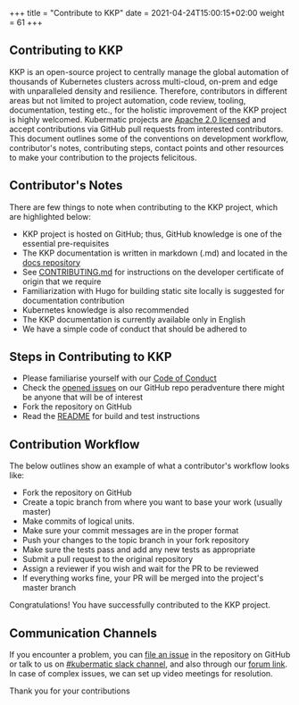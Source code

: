 +++
title = "Contribute to KKP"
date = 2021-04-24T15:00:15+02:00
weight = 61
+++

## Contributing to KKP

KKP is an open-source project to centrally manage the global automation of thousands of Kubernetes clusters across multi-cloud, on-prem and edge with unparalleled density and resilience. Therefore, contributors in different areas but not limited to project automation, code review, tooling, documentation, testing etc., for the holistic improvement of the KKP project is highly welcomed. Kubermatic projects are [Apache 2.0 licensed](https://github.com/kubermatic/kubermatic/blob/master/LICENSE) and accept contributions via GitHub pull requests from interested contributors. This document outlines some of the conventions on development workflow, contributor's notes, contributing steps, contact points and other resources to make your contribution to the projects felicitous.

## Contributor's Notes

There are few things to note when contributing to the KKP project, which are highlighted below:

*   KKP project is hosted on GitHub; thus, GitHub knowledge is one of the essential pre-requisites 
*   The KKP documentation is written in markdown (.md) and located in the [docs repository](https://github.com/kubermatic/docs/tree/master/content/kubermatic)
*   See [CONTRIBUTING.md](https://github.com/kubermatic/kubermatic/blob/master/CONTRIBUTING.md) for instructions on the developer certificate of origin that we require
*   Familiarization with Hugo for building static site locally is suggested for documentation contribution
*   Kubernetes knowledge is also recommended
*   The KKP documentation is currently available only in English  
*   We have a simple code of conduct that should be adhered to

## Steps in Contributing to KKP

*   Please familiarise yourself with our [Code of Conduct](https://github.com/kubermatic/kubermatic/blob/master/CODE_OF_CONDUCT.md)
*   Check the [opened issues](https://github.com/kubermatic/kubermatic/issues) on our GitHub repo peradventure there might be anyone that will be of interest
*   Fork the repository on GitHub
*   Read the [README](https://github.com/kubermatic/kubermatic/blob/master/README.md) for build and test instructions

## Contribution Workflow

The below outlines show an example of what a contributor's workflow looks like:

*   Fork the repository on GitHub
*   Create a topic branch from where you want to base your work (usually master)
*   Make commits of logical units.
*   Make sure your commit messages are in the proper format
*   Push your changes to the topic branch in your fork repository
*   Make sure the tests pass and add any new tests as appropriate
*   Submit a pull request to the original repository
*   Assign a reviewer if you wish and wait for the PR to be reviewed 
*   If everything works fine, your PR will be merged into the project's master branch

Congratulations! You have successfully contributed to the KKP project. 

## Communication Channels

If you encounter a problem, you can [file an issue](https://github.com/kubermatic/kubermatic/issues) in the repository on GitHub or talk to us on [#kubermatic slack channel](https://kubermatic.slack.com/messages/kubermatic), and also through our [forum link](https://forum.kubermatic.com/c/kubermatic/6). In case of complex issues, we can set up video meetings for resolution. 

Thank you for your contributions







